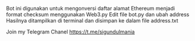 Bot ini digunakan untuk mengonversi daftar alamat Ethereum menjadi format checksum menggunakan Web3.py
Edit file bot.py dan ubah address
Hasilnya ditampilkan di terminal dan disimpan ke dalam file address.txt

Join my Telegram Chanel
https://t.me/sigundulmania
